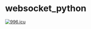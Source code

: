 # websocket_python  
<a href="https://996.icu"><img src="https://img.shields.io/badge/link-996.icu-red.svg" alt="996.icu" /></a>
